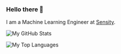 ### Hello there 👋

I am a Machine Learning Engineer at [Sensity](https://sensity.ai/).

![My GitHub Stats](https://github-readme-stats.vercel.app/api?username=AjinkyaIndulkar&show_icons=true&hide=prs&theme=default_repocard)

![My Top Languages](https://github-readme-stats.vercel.app/api/top-langs/?username=AjinkyaIndulkar)
